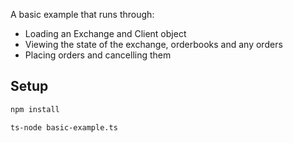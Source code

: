 A basic example that runs through:

- Loading an Exchange and Client object
- Viewing the state of the exchange, orderbooks and any orders
- Placing orders and cancelling them

## Setup

```sh
npm install

ts-node basic-example.ts
```
